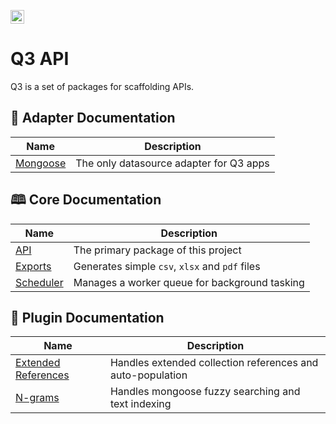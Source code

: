 <p><img alt="3merge" src="https://github.com/3merge/q3-client/blob/master/logo.png" width="22" /></p>
<h1>Q3 API</h1>
<p>Q3 is a set of packages for scaffolding APIs.</p>

<h2>🔗 Adapter Documentation</h2>

| Name                                                  | Description                             |
| ----------------------------------------------------- | --------------------------------------- |
| <a  href="/packages/q3-adapter-mongoose">Mongoose</a> | The only datasource adapter for Q3 apps |

<h2>🕮 Core Documentation</h2>

| Name                                                 | Description                                    |
| ---------------------------------------------------- | ---------------------------------------------- |
| <a  href="/packages/q3-api">API</a>                  | The primary package of this project            |
| <a  href="/packages/q3-exports">Exports</a>          | Generates simple `csv`, `xlsx` and `pdf` files |
| <a  href="/packages/q3-core-scheduler">Scheduler</a> | Manages a worker queue for background tasking  |

<h2>🔌 Plugin Documentation</h2>

| Name                                                          | Description                                                |
| ------------------------------------------------------------- | ---------------------------------------------------------- |
| <a  href="/packages/q3-plugin-extref">Extended References</a> | Handles extended collection references and auto-population |
| <a  href="/packages/q3-plugin-ngrams">N-grams</a>             | Handles mongoose fuzzy searching and text indexing         |
